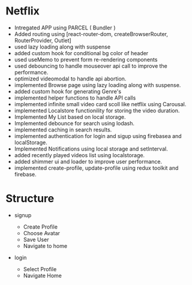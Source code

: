 # Netflix 

- Intregated APP using PARCEL ( Bundler )
- Added routing using [react-router-dom, createBrowserRouter, RouterProvider, Outlet]
- used lazy loading along with suspense
- added custom hook for conditional bg color of header
- used useMemo to prevent form re-rendering components
- used debouncing to handle mouseover api call to improve the performance.
- optimized videomodal to handle api abortion.
- implemented Browse page using lazy loading along with suspense.
- added custom hook for generating Genre's
- implemented helper functions to handle API calls
- implemented infinite small video card scoll like netflix using Carousal.
- implemented Localstore functionility for storing the video duration.
- Implemented My List based on local storage.
- Implemented debounce for search using lodash.
- implemented caching in search results.
- implemented authentication for login and sigup using firebasea and localStorage.
- Implemented Notifications using local storage and setInterval.
- added recently played videos list using localstorage.
- added shimmer ui and loader to improve user performance.
- implemented create-profile, update-profile using redux toolkit and firebase.




# Structure

- signup
  - Create Profile
  - Choose Avatar
  - Save User
  - Navigate to home

- login
  - Select Profile
  - Navigate Home